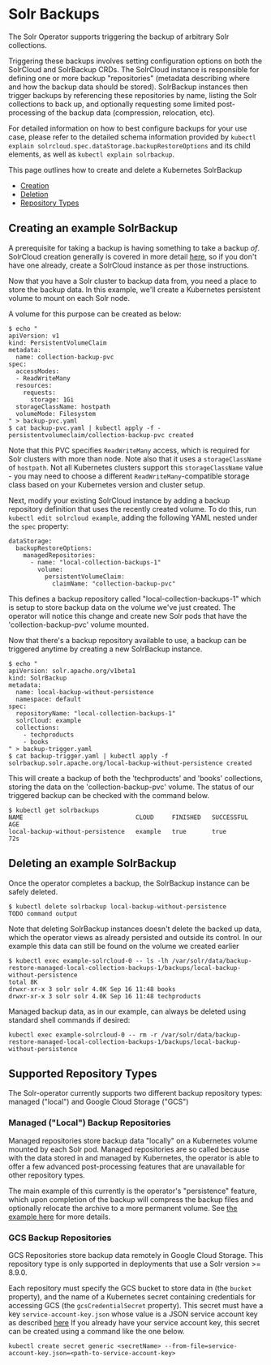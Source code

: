 # Solr Backups

The Solr Operator supports triggering the backup of arbitrary Solr collections.

Triggering these backups involves setting configuration options on both the SolrCloud and SolrBackup CRDs.
The SolrCloud instance is responsible for defining one or more backup "repositories" (metadata describing where and how the backup data should be stored).
SolrBackup instances then trigger backups by referencing these repositories by name, listing the Solr collections to back up, and optionally requesting some limited post-processing of the backup data (compression, relocation, etc).

For detailed information on how to best configure backups for your use case, please refer to the detailed schema information provided by `kubectl explain solrcloud.spec.dataStorage.backupRestoreOptions` and its child elements, as well as `kubectl explain solrbackup`.

This page outlines how to create and delete a Kubernetes SolrBackup

- [Creation](#creating-an-example-solrbackup)
- [Deletion](#deleting-an-example-solrbackup)
- [Repository Types](#supported-repository-types)

## Creating an example SolrBackup

A prerequisite for taking a backup is having something to take a backup _of_.
SolrCloud creation generally is covered in more detail [here](../solr-cloud/README.md), so if you don't have one already, create a SolrCloud instance as per those instructions.

Now that you have a Solr cluster to backup data from, you need a place to store the backup data.
In this example, we'll create a Kubernetes persistent volume to mount on each Solr node.

A volume for this purpose can be created as below:

```
$ echo "
apiVersion: v1
kind: PersistentVolumeClaim
metadata:
  name: collection-backup-pvc
spec:
  accessModes:
  - ReadWriteMany
  resources:
    requests:
      storage: 1Gi 
  storageClassName: hostpath
  volumeMode: Filesystem
" > backup-pvc.yaml
$ cat backup-pvc.yaml | kubectl apply -f -
persistentvolumeclaim/collection-backup-pvc created
```

Note that this PVC specifies `ReadWriteMany` access, which is required for Solr clusters with more than node.
Note also that it uses a `storageClassName` of `hostpath`.
Not all Kubernetes clusters support this `storageClassName` value - you may need to choose a different `ReadWriteMany`-compatible storage class based on your Kubernetes version and cluster setup.

Next, modify your existing SolrCloud instance by adding a backup repository definition that uses the recently created volume.
To do this, run `kubectl edit solrcloud example`, adding the following YAML nested under the `spec` property:

```
dataStorage:
  backupRestoreOptions:
    managedRepositories:
      - name: "local-collection-backups-1"
        volume:
          persistentVolumeClaim:
            claimName: "collection-backup-pvc"
```

This defines a backup repository called "local-collection-backups-1" which is setup to store backup data on the volume we've just created.
The operator will notice this change and create new Solr pods that have the 'collection-backup-pvc' volume mounted.

Now that there's a backup repository available to use, a backup can be triggered anytime by creating a new SolrBackup instance.

```
$ echo "
apiVersion: solr.apache.org/v1beta1
kind: SolrBackup
metadata:
  name: local-backup-without-persistence
  namespace: default
spec:
  repositoryName: "local-collection-backups-1"
  solrCloud: example
  collections:
    - techproducts
    - books
" > backup-trigger.yaml
$ cat backup-trigger.yaml | kubectl apply -f
solrbackup.solr.apache.org/local-backup-without-persistence created
```

This will create a backup of both the 'techproducts' and 'books' collections, storing the data on the 'collection-backup-pvc' volume.
The status of our triggered backup can be checked with the command below.

```
$ kubectl get solrbackups
NAME                               CLOUD     FINISHED   SUCCESSFUL   AGE
local-backup-without-persistence   example   true       true         72s
```

## Deleting an example SolrBackup

Once the operator completes a backup, the SolrBackup instance can be safely deleted.

```
$ kubectl delete solrbackup local-backup-without-persistence
TODO command output
```

Note that deleting SolrBackup instances doesn't delete the backed up data, which the operator views as already persisted and outside its control.
In our example this data can still be found on the volume we created earlier

```
$ kubectl exec example-solrcloud-0 -- ls -lh /var/solr/data/backup-restore-managed-local-collection-backups-1/backups/local-backup-without-persistence
total 8K
drwxr-xr-x 3 solr solr 4.0K Sep 16 11:48 books
drwxr-xr-x 3 solr solr 4.0K Sep 16 11:48 techproducts
```

Managed backup data, as in our example, can always be deleted using standard shell commands if desired:

```
kubectl exec example-solrcloud-0 -- rm -r /var/solr/data/backup-restore-managed-local-collection-backups-1/backups/local-backup-without-persistence
```

## Supported Repository Types

The Solr-operator currently supports two different backup repository types: managed ("local") and Google Cloud Storage ("GCS")

### Managed ("Local") Backup Repositories

Managed repositories store backup data "locally" on a Kubernetes volume mounted by each Solr pod.
Managed repositories are so called because with the data stored in and managed by Kubernetes, the operator is able to offer a few advanced post-processing features that are unavailable for other repository types.

The main example of this currently is the operator's "persistence" feature, which upon completion of the backup will compress the backup files and optionally relocate the archive to a more permanent volume.  See [the example here](../../example/test_local_backup_with_persistence.yaml) for more details.

### GCS Backup Repositories

GCS Repositories store backup data remotely in Google Cloud Storage.
This repository type is only supported in deployments that use a Solr version >= 8.9.0.

Each repository must specify the GCS bucket to store data in (the `bucket` property), and the name of a Kubernetes secret containing credentials for accessing GCS (the `gcsCredentialSecret` property).
This secret must have a key `service-account-key.json` whose value is a JSON service account key as described [here](https://cloud.google.com/iam/docs/creating-managing-service-account-keys)
If you already have your service account key, this secret can be created using a command like the one below.

```
kubectl create secret generic <secretName> --from-file=service-account-key.json=<path-to-service-account-key>
```
